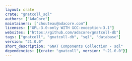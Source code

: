 ```yaml
---
layout: crate
crate: "gnatcoll_sql"
authors: ["AdaCore"]
maintainers: ["chouteau@adacore.com"]
licenses: ["GPL-3.0-only WITH GCC-exception-3.1"]
websites: ["https://github.com/adacore/gnatcoll-db"]
tags: ["gnatcoll", "gnatcoll-db", "sql", "database"]
version: "21.0.0"
short_description: "GNAT Components Collection - sql"
dependencies: [{crate: "gnatcoll", version: "~21.0.0"}]
---
```



